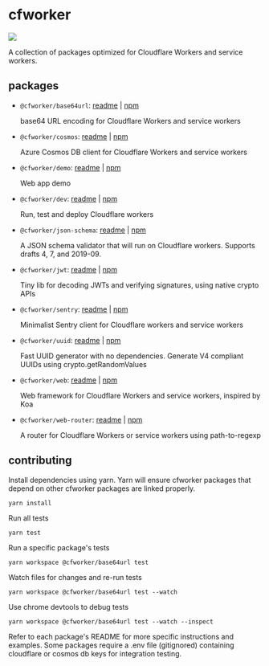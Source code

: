 # cfworker

![](https://github.com/cfworker/cfworker/workflows/build/badge.svg)

A collection of packages optimized for Cloudflare Workers and service workers.

## packages

- `@cfworker/base64url`: [readme](https://github.com/cfworker/cfworker/tree/master/packages/base64url/README.md) | [npm](https://www.npmjs.com/package/@cfworker/base64url)

  base64 URL encoding for Cloudflare Workers and service workers

- `@cfworker/cosmos`: [readme](https://github.com/cfworker/cfworker/tree/master/packages/cosmos/README.md) | [npm](https://www.npmjs.com/package/@cfworker/cosmos)

  Azure Cosmos DB client for Cloudflare Workers and service workers

- `@cfworker/demo`: [readme](https://github.com/cfworker/cfworker/tree/master/packages/demo/README.md) | [npm](https://www.npmjs.com/package/@cfworker/demo)

  Web app demo

- `@cfworker/dev`: [readme](https://github.com/cfworker/cfworker/tree/master/packages/dev/README.md) | [npm](https://www.npmjs.com/package/@cfworker/dev)

  Run, test and deploy Cloudflare workers

- `@cfworker/json-schema`: [readme](https://github.com/cfworker/cfworker/tree/master/packages/json-schema/README.md) | [npm](https://www.npmjs.com/package/@cfworker/json-schema)

  A JSON schema validator that will run on Cloudflare workers. Supports drafts 4, 7, and 2019-09.

- `@cfworker/jwt`: [readme](https://github.com/cfworker/cfworker/tree/master/packages/jwt/README.md) | [npm](https://www.npmjs.com/package/@cfworker/jwt)

  Tiny lib for decoding JWTs and verifying signatures, using native crypto APIs

- `@cfworker/sentry`: [readme](https://github.com/cfworker/cfworker/tree/master/packages/sentry/README.md) | [npm](https://www.npmjs.com/package/@cfworker/sentry)

  Minimalist Sentry client for Cloudflare workers and service workers

- `@cfworker/uuid`: [readme](https://github.com/cfworker/cfworker/tree/master/packages/uuid/README.md) | [npm](https://www.npmjs.com/package/@cfworker/uuid)

  Fast UUID generator with no dependencies. Generate V4 compliant UUIDs using crypto.getRandomValues

- `@cfworker/web`: [readme](https://github.com/cfworker/cfworker/tree/master/packages/web/README.md) | [npm](https://www.npmjs.com/package/@cfworker/web)

  Web framework for Cloudflare Workers and service workers, inspired by Koa

- `@cfworker/web-router`: [readme](https://github.com/cfworker/cfworker/tree/master/packages/web-router/README.md) | [npm](https://www.npmjs.com/package/@cfworker/web-router)

  A router for Cloudflare Workers or service workers using path-to-regexp

## contributing

Install dependencies using yarn. Yarn will ensure cfworker packages that depend on other cfworker packages are linked properly.

```
yarn install
```

Run all tests

```
yarn test
```

Run a specific package's tests

```
yarn workspace @cfworker/base64url test
```

Watch files for changes and re-run tests

```
yarn workspace @cfworker/base64url test --watch
```

Use chrome devtools to debug tests

```
yarn workspace @cfworker/base64url test --watch --inspect
```

Refer to each package's README for more specific instructions and examples.
Some packages require a .env file (gitignored) containing cloudflare or cosmos db keys for integration testing.
